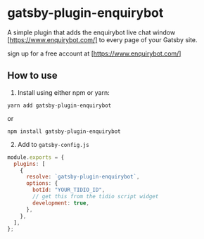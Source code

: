 # gatsby-plugin-enquirybot

A simple plugin that adds the enquirybot live chat window [https://www.enquirybot.com/] to every page of your Gatsby site.

sign up for a free account at [https://www.enquirybot.com/]



## How to use

1. Install using either npm or yarn:

```
yarn add gatsby-plugin-enquirybot
```

or

```
npm install gatsby-plugin-enquirybot
```

2. Add to ```gatsby-config.js```

```javascript
module.exports = {
  plugins: [
    {
      resolve: `gatsby-plugin-enquirybot`,
      options: {
        botId: "YOUR_TIDIO_ID",
        // get this from the tidio script widget
        development: true,
      },
    },
  ],
};
```
